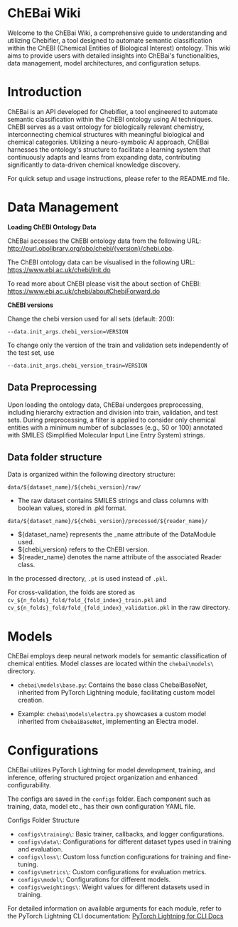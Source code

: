 # ChEBai Wiki
Welcome to the ChEBai Wiki, a comprehensive guide to understanding and utilizing Chebifier, a tool designed to automate semantic classification within the ChEBI (Chemical Entities of Biological Interest) ontology. This wiki aims to provide users with detailed insights into ChEBai's functionalities, data management, model architectures, and configuration setups.

# Introduction
ChEBai is an API developed for Chebifier, a tool engineered to automate semantic classification within the ChEBI ontology using AI techniques. ChEBI serves as a vast ontology for biologically relevant chemistry, interconnecting chemical structures with meaningful biological and chemical categories. Utilizing a neuro-symbolic AI approach, ChEBai harnesses the ontology's structure to facilitate a learning system that continuously adapts and learns from expanding data, contributing significantly to data-driven chemical knowledge discovery.

For quick setup and usage instructions, please refer to the README.md file.

# Data Management

**Loading ChEBI Ontology Data**

ChEBai accesses the ChEBI ontology data from the following URL: http://purl.obolibrary.org/obo/chebi/{version}/chebi.obo.

The ChEBI ontology data can be visualised in the following URL: https://www.ebi.ac.uk/chebi/init.do

To read more about ChEBI please visit the about section of ChEBI: https://www.ebi.ac.uk/chebi/aboutChebiForward.do

**ChEBI versions**

Change the chebi version used for all sets (default: 200):
```
--data.init_args.chebi_version=VERSION
```
To change only the version of the train and validation sets independently of the test set, use
```
--data.init_args.chebi_version_train=VERSION
```

## Data Preprocessing

Upon loading the ontology data, ChEBai undergoes preprocessing, including hierarchy extraction and division into train, validation, and test sets. During preprocessing, a filter is applied to consider only chemical entities with a minimum number of subclasses (e.g., 50 or 100) annotated with SMILES (Simplified Molecular Input Line Entry System) strings.


## Data folder structure
Data is organized within the following directory structure:
```
data/${dataset_name}/${chebi_version}/raw/
```
 
- The raw dataset contains SMILES strings and class columns with boolean values, stored in .pkl format.
``` 
data/${dataset_name}/${chebi_version}/processed/${reader_name}/
```
- ${dataset_name} represents the _name attribute of the DataModule used.
- ${chebi_version} refers to the ChEBI version.
- ${reader_name} denotes the name attribute of the associated Reader class.

In the processed directory, `.pt` is used instead of `.pkl`.

For cross-validation, the folds are stored as `cv_${n_folds}_fold/fold_{fold_index}_train.pkl` 
and `cv_${n_folds}_fold/fold_{fold_index}_validation.pkl` in the raw directory.

# Models

ChEBai employs deep neural network models for semantic classification of chemical entities. Model classes are located within the `chebai\models\` directory.

- `chebai\models\base.py`: Contains the base class ChebaiBaseNet, inherited from PyTorch Lightning module, facilitating custom model creation.

- Example: `chebai\models\electra.py` showcases a custom model inherited from `ChebaiBaseNet`, implementing an Electra model.

# Configurations

ChEBai utilizes PyTorch Lightning for model development, training, and inference, offering structured project organization and enhanced configurability.

The configs are saved in the `configs` folder. Each component such as training, data, model etc., has their own configuration YAML file. 

Configs Folder Structure
- `configs\training\`: Basic trainer, callbacks, and logger configurations.
- `configs\data\`: Configurations for different dataset types used in training and evaluation.
- `configs\loss\`: Custom loss function configurations for training and fine-tuning.
- `configs\metrics\`: Custom configurations for evaluation metrics.
- `configs\model\`: Configurations for different models.
- `configs\weightings\`: Weight values for different datasets used in training.

For detailed information on available arguments for each module, refer to the PyTorch Lightning CLI documentation: [PyTorch Lightning for CLI Docs](https://lightning.ai/docs/pytorch/stable/cli/lightning_cli_advanced.html)